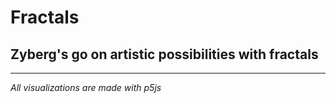 # Fractals

## Zyberg's go on artistic possibilities with fractals

---

_All visualizations are made with p5js_